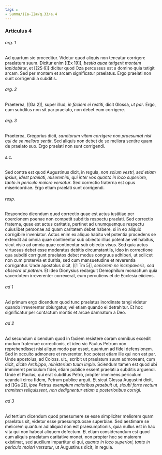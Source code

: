 ```yaml
---
tags : 
- Summa/IIa-IIæ/q.33/a.4
---
```


### Articulus 4

###### arg. 1
Ad quartum sic proceditur. Videtur quod aliquis non teneatur corrigere praelatum suum. Dicitur enim [[Ex 19]], *bestia quae tetigerit montem lapidabitur*, et [[2S 6]] dicitur quod Oza percussus est a domino quia tetigit arcam. Sed per montem et arcam significatur praelatus. Ergo praelati non sunt corrigendi a subditis.

###### arg. 2
Praeterea, [[Ga 2]], super illud, *in faciem ei restiti*, dicit Glossa, *ut par*. Ergo, cum subditus non sit par praelato, non debet eum corrigere.

###### arg. 3
Praeterea, Gregorius dicit, *sanctorum vitam corrigere non praesumat nisi qui de se meliora sentit*. Sed aliquis non debet de se meliora sentire quam de praelato suo. Ergo praelati non sunt corrigendi.

###### s.c.
Sed contra est quod Augustinus dicit, in regula, *non solum vestri, sed etiam ipsius, idest praelati, miseremini, qui inter vos quanto in loco superiore, tanto in periculo maiore versatur*. Sed correctio fraterna est opus misericordiae. Ergo etiam praelati sunt corrigendi.

###### resp.
Respondeo dicendum quod correctio quae est actus iustitiae per coercionem poenae non competit subditis respectu praelati. Sed correctio fraterna, quae est actus caritatis, pertinet ad unumquemque respectu cuiuslibet personae ad quam caritatem debet habere, si in eo aliquid corrigibile inveniatur. Actus enim ex aliquo habitu vel potentia procedens se extendit ad omnia quae continentur sub obiecto illius potentiae vel habitus, sicut visio ad omnia quae continentur sub obiecto visus. Sed quia actus virtuosus debet esse moderatus debitis circumstantiis, ideo in correctione qua subditi corrigunt praelatos debet modus congruus adhiberi, ut scilicet non cum protervia et duritia, sed cum mansuetudine et reverentia corrigantur. Unde apostolus dicit, [[1 Tm 5]], *seniorem ne increpaveris, sed obsecra ut patrem*. Et ideo Dionysius redarguit Demophilum monachum quia sacerdotem irreverenter correxerat, eum percutiens et de Ecclesia eiiciens.

###### ad 1
Ad primum ergo dicendum quod tunc praelatus inordinate tangi videtur quando irreverenter obiurgatur, vel etiam quando ei detrahitur. Et hoc significatur per contactum montis et arcae damnatum a Deo.

###### ad 2
Ad secundum dicendum quod in faciem resistere coram omnibus excedit modum fraternae correctionis, et ideo sic Paulus Petrum non reprehendisset nisi aliquo modo par esset, quantum ad fidei defensionem. Sed in occulto admonere et reverenter, hoc potest etiam ille qui non est par. Unde apostolus, ad Coloss. ult., scribit ut praelatum suum admoneant, cum dicit, *dicite Archippo, ministerium tuum imple*. Sciendum tamen est quod ubi immineret periculum fidei, etiam publice essent praelati a subditis arguendi. Unde et Paulus, qui erat subditus Petro, propter imminens periculum scandali circa fidem, Petrum publice arguit. Et sicut Glossa Augustini dicit, ad [[Ga 2]], *ipse Petrus exemplum maioribus praebuit ut, sicubi forte rectum tramitem reliquissent, non dedignentur etiam a posterioribus corrigi*.

###### ad 3
Ad tertium dicendum quod praesumere se esse simpliciter meliorem quam praelatus sit, videtur esse praesumptuosae superbiae. Sed aestimare se meliorem quantum ad aliquid non est praesumptionis, quia nullus est in hac vita qui non habeat aliquem defectum. Et etiam considerandum est quod cum aliquis praelatum caritative monet, non propter hoc se maiorem existimat, sed auxilium impartitur ei qui, *quanto in loco superiori, tanto in periculo maiori versatur*, ut Augustinus dicit, in regula.

